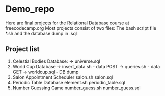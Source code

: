 # Demo_repo

Here are final projects for the Relational Database course at freecodecamp.org
Most projects consist of two files: The bash script file *.sh and the database dump in .sql

## Project list

1. Celestial Bodies Database:
   -> universe.sql
2. World Cup Database
   -> insert_data.sh - data POST
   -> queries.sh - data GET
   -> worldcup.sql - DB dump
3. Salon Appointment Scheduler
   salon.sh
   salon.sql
4. Periodic Table Database
   element.sh
   periodic_table.sql
5. Number Guessing Game
   number_guess.sh
   number_guess.sql
